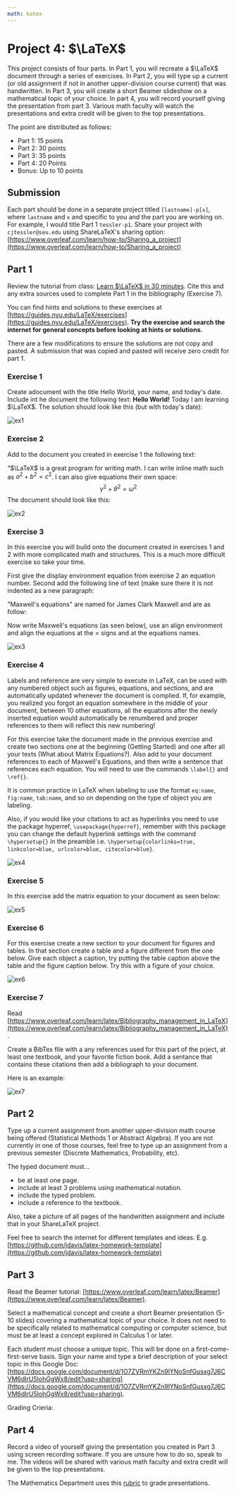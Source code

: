 ```yaml
---
math: katex
---
```


# Project 4: $\LaTeX$

This project consists of four parts. In Part 1, you will recreate a $\LaTeX$ document through a series of exercises. In Part 2, you will type up a current (or old assignment if not in another upper-division course current) that was handwritten. In Part 3, you will create a short Beamer slideshow on a mathematical topic of your choice. In part 4, you will record yourself giving the presentation from part 3. Various math faculty will watch the presentations and extra credit will be given to the top presentations.

The point are distributed as follows:

- Part 1: 15 points
- Part 2: 30 points
- Part 3: 35 points
- Part 4: 20 Points
- Bonus: Up to 10 points

## Submission

Each part should be done in a separate project titled `[lastname]-p[x]`, where `lastname` and `x` and specific to you and the part you are working on. For example, I would title Part 1 `tessler-p1`. Share your project with `cjtessler@seu.edu` using ShareLaTeX's sharing option: [https://www.overleaf.com/learn/how-to/Sharing_a_project](https://www.overleaf.com/learn/how-to/Sharing_a_project)

## Part 1

Review the tutorial from class: [Learn $\LaTeX$ in 30 minutes](https://www.overleaf.com/learn/latex/Learn_LaTeX_in_30_minutes).
Cite this and any extra sources used to complete Part 1 in the bibliography (Exercise 7).

You can find hints and solutions to these exercises at [https://guides.nyu.edu/LaTeX/exercises](https://guides.nyu.edu/LaTeX/exercises). **Try the exercise and search the internet for general concepts before looking at hints or solutions.**

There are a few modifications to ensure the solutions are not copy and pasted. A submission that was copied and pasted will receive zero credit for part 1.

### Exercise 1

Create adocument with the title Hello World, your name, and today's date. Include int he document the following text: **Hello World!** Today I am learning $\LaTeX$. The solution should look like this (but with today's date):

![ex1](../images/p4_ex1.png)

### Exercise 2

Add to the document you created in exercise 1 the following text:

"$\LaTeX$ is a great program for writing math. I can write inline math such as $a^2 + b^2 = c^2$. I can also give equations their own space: 
$$ \gamma^2 + \theta^2 = \omega^2 $$
The document should look like this:

![ex2](../images/p4_ex2.png)

### Exercise 3

In this exercise you will build onto the document created in exercises 1 and 2 with more complicated math and structures.  This is a much more difficult exercise so take your time.

First give the display environment equation from exercise 2 an equation number.  Second add the following line of text (make sure there it is not indented as a new paragraph:

"Maxwell's equations" are named for James Clark Maxwell and are as follow:

Now write Maxwell's equations (as seen below), use an align environment and align the equations at the = signs and at the equations names.

![ex3](../images/p4_ex3.png)

### Exercise 4

Labels and reference are very simple to execute in LaTeX, can be used with any numbered object such as figures, equations, and sections, and are automatically updated whenever the document is complied.  If, for example, you realized you forgot an equation somewhere in the middle of your document, between 10 other equations, all the equations after the newly inserted equation would automatically be renumbered and proper references to them will reflect this new numbering!

For this exercise take the document made in the previous exercise and create two sections one at the beginning (Getting Started) and one after all your texts (What about Matrix Equations?).  Also add to your document references to each of Maxwell's Equations, and then write a sentence that references each equation.  You will need to use the commands `\label{}` and `\ref{}`.

It is common practice in LaTeX when labeling to use the format `eq:name`, `fig:name`, `tab:name`, and so on depending on the type of object you are labeling.

Also, if you would like your citations to act as hyperlinks you need to use the package hyperref, `\usepackage{hyperref}`, remember with this package you can change the default hyperlink settings with the command `\hypersetup{}` in the preamble i.e. `\hypersetup{colorlinks=true, linkcolor=blue, urlcolor=blue, citecolor=blue}`.

![ex4](../images/p4_ex4.png)

### Exercise 5

In this exercise add the matrix equation to your document as seen below:

![ex5](../images/p4_ex5.png)

### Exercise 6

For this exercise create a new section to your document for figures and tables.  In that section create a table and a figure different from the one below.  Give each object a caption, try putting the table caption above the table and the figure caption below.  Try this with a figure of your choice.

![ex6](../images/p4_ex6.png)

### Exercise 7

Read [https://www.overleaf.com/learn/latex/Bibliography_management_in_LaTeX](https://www.overleaf.com/learn/latex/Bibliography_management_in_LaTeX).

Create a BibTex file with a any references used for this part of the prject, at least one textbook, and your favorite fiction book. Add a sentance that contains these citations then add a bibliograph to your document. 

Here is an example:

![ex7](../images/p4_ex7.png)

## Part 2

Type up a current assignment from another upper-division math course being offered (Statistical Methods 1 or Abstract Algebra). If you are not currently in one of those courses, feel free to type up an assignment from a previous semester (Discrete Mathematics, Probability, etc).

The typed document must...

- be at least one page.
- include at least 3 problems using mathematical notation.
- include the typed problem.
- include a reference to the textbook.

Also, take a picture of all pages of the handwritten assignment and include that in your ShareLaTeX project.

Feel free to search the internet for different templates and ideas. E.g. [https://github.com/jdavis/latex-homework-template](https://github.com/jdavis/latex-homework-template)

## Part 3

Read the Beamer tutorial: [https://www.overleaf.com/learn/latex/Beamer](https://www.overleaf.com/learn/latex/Beamer).

Select a mathematical concept and create a short Beamer presentation (5-10 slides) covering a mathematical topic of your choice. It does not need to be specifically related to mathematical computing or computer science, but must be at least a concept explored in Calculus 1 or later.

Each student must choose a unique topic. This will be done on a first-come-first-serve basis. Sign your name and type a brief description of your select topic in this Google Doc: [https://docs.google.com/document/d/1O7ZVRmYKZn9lYNoSnfGusxg7J6CVM6dIrU5IohGgWx8/edit?usp=sharing](https://docs.google.com/document/d/1O7ZVRmYKZn9lYNoSnfGusxg7J6CVM6dIrU5IohGgWx8/edit?usp=sharing).

Grading Crieria:

## Part 4

Record a video of yourself giving the presentation you created in Part 3 using screen recording software. If you are unsure how to do so, speak to me. The videos will be shared with various math faculty and extra credit will be given to the top presentations.

The Mathematics Department uses this [rubric](https://docs.google.com/document/d/1DohCOoOFHTKyxW1dMZMJ4ZtTe8lcA7Q6/edit?usp=sharing&ouid=113422212862769860234&rtpof=true&sd=true) to grade presentations.
